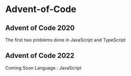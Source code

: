 # Advent-of-Code

## Advent of Code 2020

The first two problems done in JavaScript and TypeScript

## Advent of Code 2022

Coming Soon
Language : JavaScript
